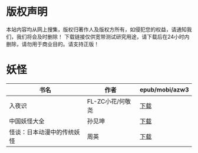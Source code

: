 # 版权声明

本站内容均从网上搜集，版权归著作人及版权方所有，如侵犯您的权益，请通知我们，我们将会及时删除！ 下载链接仅供宽带测试研究用途，请下载后在24小时内删除，请勿用于商业目的。请支持正版！

# 妖怪

| 书名 | 作者 | epub/mobi/azw3 |
| --- | --- | --- |
| 入夜识 | FL-ZC小花/何敬尧 | [下载](https://url89.ctfile.com/f/31084289-1375498510-74f5f2?p=8866) |
| 中国妖怪大全 | 孙见坤 | [下载](https://url89.ctfile.com/f/31084289-1356989074-e85c87?p=8866) |
| 怪谈：日本动漫中的传统妖怪 | 周英 | [下载](https://url89.ctfile.com/f/31084289-1357007602-1b9986?p=8866) |
